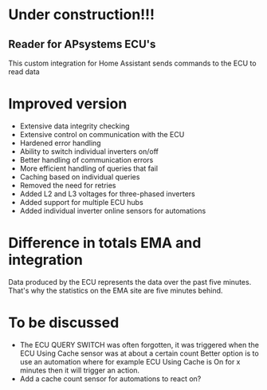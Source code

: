 # Under construction!!!

## Reader for APsystems ECU's ##
This custom integration for Home Assistant sends commands to the ECU to read data




# Improved version
- Extensive data integrity checking
- Extensive control on communication with the ECU
- Hardened error handling
- Ability to switch individual inverters on/off
- Better handling of communication errors
- More efficient handling of queries that fail
- Caching based on individual queries
- Removed the need for retries
- Added L2 and L3 voltages for three-phased inverters
- Added support for multiple ECU hubs
- Added individual inverter online sensors for automations

# Difference in totals EMA and integration
Data produced by the ECU represents the data over the past five minutes. That's why the statistics on the EMA site are five minutes behind.

# To be discussed
- The ECU QUERY SWITCH was often forgotten, it was triggered when the ECU Using Cache sensor was at about a certain count
Better option is to use an automation where for example ECU Using Cache is On for x minutes then it will trigger an action.
- Add a cache count sensor for automations to react on?

